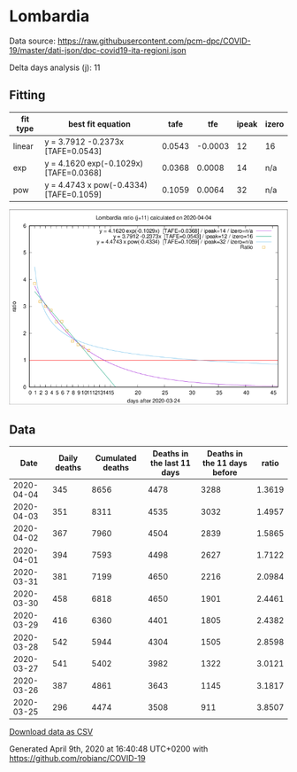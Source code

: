 # Lombardia

Data source: https://raw.githubusercontent.com/pcm-dpc/COVID-19/master/dati-json/dpc-covid19-ita-regioni.json

Delta days analysis (j): 11

## Fitting 
|fit type|best fit equation|tafe|tfe|ipeak|izero|
|-------|-----|--------|------|---|---|
|linear|y = 3.7912 -0.2373x  [TAFE=0.0543]|0.0543|-0.0003|12|16|
|exp|y = 4.1620 exp(-0.1029x)  [TAFE=0.0368]|0.0368|0.0008|14|n/a|
|pow|y = 4.4743 x pow(-0.4334)  [TAFE=0.1059]|0.1059|0.0064|32|n/a|

![Plot](COVID-19_lombardia_j11_2020-04-04.png)

## Data
|Date|Daily deaths|Cumulated deaths|Deaths in the last 11 days|Deaths in the 11 days before|ratio|
|----|----------|-----------|-------|--------------------|-----|
|2020-04-04|345|8656|4478|3288|1.3619|
|2020-04-03|351|8311|4535|3032|1.4957|
|2020-04-02|367|7960|4504|2839|1.5865|
|2020-04-01|394|7593|4498|2627|1.7122|
|2020-03-31|381|7199|4650|2216|2.0984|
|2020-03-30|458|6818|4650|1901|2.4461|
|2020-03-29|416|6360|4401|1805|2.4382|
|2020-03-28|542|5944|4304|1505|2.8598|
|2020-03-27|541|5402|3982|1322|3.0121|
|2020-03-26|387|4861|3643|1145|3.1817|
|2020-03-25|296|4474|3508|911|3.8507|

[Download data as CSV](COVID-19_lombardia_j11_2020-04-04.csv)

Generated April 9th, 2020 at 16:40:48 UTC+0200 with https://github.com/robianc/COVID-19

